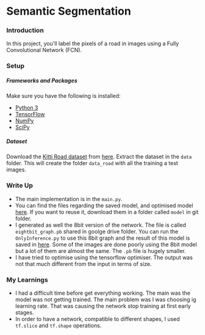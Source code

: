 # Semantic Segmentation
### Introduction
In this project, you'll label the pixels of a road in images using a Fully Convolutional Network (FCN).

### Setup
##### Frameworks and Packages
Make sure you have the following is installed:
 - [Python 3](https://www.python.org/)
 - [TensorFlow](https://www.tensorflow.org/)
 - [NumPy](http://www.numpy.org/)
 - [SciPy](https://www.scipy.org/)
##### Dataset
Download the [Kitti Road dataset](http://www.cvlibs.net/datasets/kitti/eval_road.php) from [here](http://www.cvlibs.net/download.php?file=data_road.zip).  Extract the dataset in the `data` folder.  This will create the folder `data_road` with all the training a test images.

### Write Up
* The main implementation is in the `main.py`.
* You can find the files regarding the saved model, and optimised model [here](https://drive.google.com/drive/folders/0Bxx8osZ5EmIiNFY1cTZZQVRmSDg?usp=sharing). If you want to reuse it, download them in a folder called `model` in git folder.
* I generated as well the 8bit version of the network. The file is called `eightbit_graph.pb` shared in goolge drive folder. You can run the `OnlyInference.py` to use this 8bit graph and the result of this model is saved in [here](https://github.com/yosoufe/CarND-Semantic-Segmentation/tree/master/run2). Some of the images are done poorly using the 8bit model but a lot of them are almost the same. The `.pb` file is hugely smaller.
* I have tried to optimise using the tensorflow optimiser. The output was not that much different from the input in terms of size.

### My Learnings
* I had a difficult time before get everything working. The main was the model was not getting trained. The main problem was I was choosing ig learning rate. That was causing the network stop training at first early stages.
* In order to have a network, compatible to different shapes, I used `tf.slice` and `tf.shape` operations.
